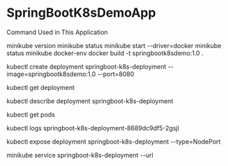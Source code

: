 # SpringBootK8sDemoApp

Command Used in This Application

minikube version
minikube status 
minikube start --driver=docker
minikube status
minikube docker-env
docker build -t springbootk8sdemo:1.0 .

kubectl create deployment springboot-k8s-deployment --image=springbootk8sdemo:1.0 --port=8080

kubectl get deployment

kubectl describe deployment springboot-k8s-deployment

kubectl get pods


kubectl logs springboot-k8s-deployment-8689dc9df5-2gsjl

kubectl expose deployment springboot-k8s-deployment --type=NodePort


minikube service springboot-k8s-deployment --url
